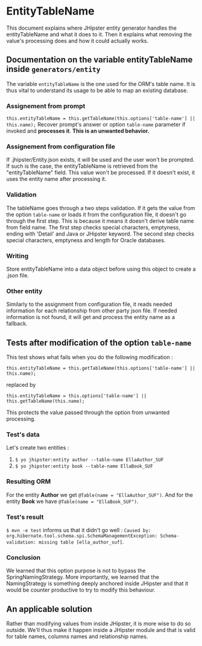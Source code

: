 # EntityTableName
This document explains where JHipster entity generator handles the entityTableName and what it does to it.
Then it explains what removing the value's processing does and how it could actually works.

## Documentation on the variable entityTableName inside `generators/entity`

The variable `entityTableName` is the one used for the ORM's table name.
It is thus vital to understand its usage to be able to map an existing database.

### Assignement from prompt

`this.entityTableName = this.getTableName(this.options['table-name'] || this.name);`
Recover prompt's answer or option `table-name` parameter if invoked and **processes it**.
**This is an unwanted behavior.**

### Assignement from configuration file

If .jhipster/Entity.json exists, it will be used and the user won't be prompted.
If such is the case, the entityTableName is retrieved from the "entityTableName" field. This value won't be processed.
If it doesn't exist, it uses the entity name after processing it.

### Validation 

The tableName goes through a two steps validation.
If it gets the value from the option `table-name` or loads it from the configuration file, it doesn't go through the first step.
This is because it means it doesn't derive table name from field name.
The first step checks special characters, emptyness, ending with 'Detail' and Java or JHipster keyword.
The second step checks special characters, emptyness and length for Oracle databases.

### Writing

Store entityTableName into a data object before using this object to create a .json file.

### Other entity

Similarly to the assignment from configuration file, it reads needed information for each relationship from other party json file.
If needed information is not found, it will get and process the entity name as a fallback.

## Tests after modification of the option `table-name`
This test shows what fails when you do the following modification :

```
this.entityTableName = this.getTableName(this.options['table-name'] || this.name);
```
replaced by 
```
this.entityTableName = this.options['table-name'] || this.getTableName(this.name);
```

This protects the value passed through the option from unwanted processing.

### Test's data

Let's create two entities : 
1. `$ yo jhipster:entity author --table-name EllaAuthor_SUF`
1. `$ yo jhipster:entity book --table-name EllaBook_SUF`

### Resulting ORM

For the entity **Author** we get `@Table(name = "EllaAuthor_SUF")`. And for the entity **Book** we have `@Table(name = "EllaBook_SUF")`.

### Test's result

`$ mvn -e test` informs us that it didn't go well : `Caused by: org.hibernate.tool.schema.spi.SchemaManagementException: Schema-validation: missing table [ella_author_suf]`.

### Conclusion

We learned that this option purpose is not to bypass the SpringNamingStrategy.
More importantly, we learned that the NamingStrategy is something deeply anchored inside JHipster and that it would be counter productive to try to modify this behaviour.

## An applicable solution

Rather than modifying values from inside JHipster, it is more wise to do so outside.
We'll thus make it happen inside a JHipster module and that is valid for table names, columns names and relationship names.
